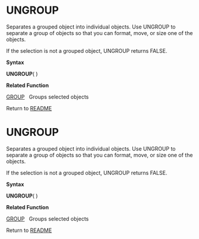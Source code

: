 # UNGROUP

Separates a grouped object into individual objects. Use UNGROUP to
separate a group of objects so that you can format, move, or size one of
the objects.

If the selection is not a grouped object, UNGROUP returns FALSE.

**Syntax**

**UNGROUP**( )

**Related Function**

[GROUP](GROUP.md)&nbsp;&nbsp;&nbsp;Groups selected objects



Return to [README](README.md#U)

# UNGROUP

Separates a grouped object into individual objects. Use UNGROUP to
separate a group of objects so that you can format, move, or size one of
the objects.

If the selection is not a grouped object, UNGROUP returns FALSE.

**Syntax**

**UNGROUP**( )

**Related Function**

[GROUP](GROUP.md)&nbsp;&nbsp;&nbsp;Groups selected objects



Return to [README](README.md#U)


